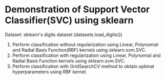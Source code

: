 # Demonstration of Support Vector Classifier(SVC) using sklearn
Dataset: sklearn's digits dataset (datasets.load_digits())
1. Perform classification without regularization using Linear, Polynomial and Radial Basis Function(RBF) kernels using sklearn.svm.SVC.
2. Perform classification with regularization using Linear, Polynomial and Radial Basis Function kernels using sklearn.svm.SVC.
3. Perform classification with GridSearchCV method to obtain optimal hyperparameters using RBF kernel.
